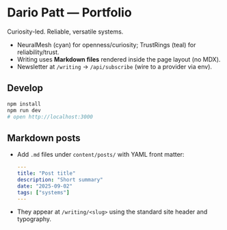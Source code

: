 # Dario Patt — Portfolio

Curiosity-led. Reliable, versatile systems.
- NeuralMesh (cyan) for openness/curiosity; TrustRings (teal) for reliability/trust.
- Writing uses **Markdown files** rendered inside the page layout (no MDX).
- Newsletter at `/writing` -> `/api/subscribe` (wire to a provider via env).

## Develop
```bash
npm install
npm run dev
# open http://localhost:3000
```

## Markdown posts
- Add `.md` files under `content/posts/` with YAML front matter:
  ```yaml
  ---
  title: "Post title"
  description: "Short summary"
  date: "2025-09-02"
  tags: ["systems"]
  ---
  ```
- They appear at `/writing/<slug>` using the standard site header and typography.
